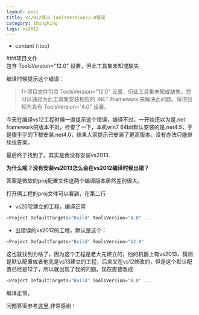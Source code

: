 ```yaml
---
layout: post
title: vs2012提示 ToolsVersion12.0错误
category: thingking
tags: vs2012
---
```


* content
{:toc}

###项目文件    
包含 ToolsVersion="12.0" 设置，但此工具集未知或缺失

<!--more-->
编译时候提示这个错误：
>1>项目文件包含 ToolsVersion="12.0" 设置，但此工具集未知或缺失。您可以通过为此工具集安装相应的 .NET Framework 来解决此问题。将项目视为具有 ToolsVersion="4.0" 设置。


今天在编译vs12工程时候一直提示这个错误，编译不过，一开始还以为是.net framework的版本不对，检查了一下，本机win7 64bit默认安装的是.net4.5，于是傻乎乎的下载安装.net4.0，结果人家提示已安装了更高版本。没有办法只能继续找答案。

最后终于找到了。其实是我没有安装vs2013.

**为什么呢？没有安装vs2013怎么会在vs2012编译时候出错？**

答案是微软的proj配置文件这两个编译版本居然差别很大。

打开俩工程的proj文件可以看到，在第二行

* vs2012建立的工程，编译正常


```cpp
<Project DefaultTargets="Build" ToolsVersion="4.0" ...
```


* 出错误的vs2012的工程，默认是这个：
```cpp
<Project DefaultTargets="Build" ToolsVersion="12.0" 
```

这也就找到为啥了，因为这个工程是老大先建立的，他的机器上有vs2013，猜测是默认配置或者他先是vs13建立的工程，后来又在vs12修改的，但是这个默认配置已经是12了，所以就出现了我的问题。现在直接改成

```cpp
<Project DefaultTargets="Build" ToolsVersion="4.0" ...
```

编译正常。

问题答案参考[这里](http://blog.csdn.net/civilman/article/details/40109483),非常感谢！
